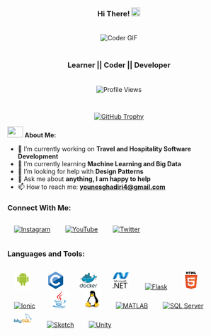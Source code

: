 <div align="center">

### Hi There! <img src="https://github.com/TheDudeThatCode/TheDudeThatCode/blob/master/Assets/Hi.gif?raw=true" width="20" height="20" />

<img alt="Coder GIF" src="https://miro.medium.com/max/1360/0*7Q3yvSIv_t0ioJ-Z.gif" height="250" width="auto" style="margin: 20px 0;" />

### Learner || Coder || Developer

<p>
    <img style="margin: 20px 0 30px 0;" src="https://komarev.com/ghpvc/?username=Younesgh97&label=Profile%20views&color=000000&style=plastic" alt="Profile Views" />
</p>

[![GitHub Trophy](https://github-profile-trophy.vercel.app/?username=Younes-Ghadiri&theme=dracula)](https://github.com/ryo-ma/github-profile-trophy)

</div>

<div style="margin-bottom: 20px;">

<img src="https://github.com/TheDudeThatCode/TheDudeThatCode/blob/master/Assets/Developer.gif?raw=true" height="25" width="35" /> **About Me:**

- 🔭 I’m currently working on **Travel and Hospitality Software Development**
- 🌱 I’m currently learning **Machine Learning and Big Data**
- 🤝 I’m looking for help with **Design Patterns**
- 💬 Ask me about **anything, I am happy to help**
- 📫 How to reach me: **younesghadiri4@gmail.com**

</div>

### Connect With Me:

<div style="display: flex; align-items: center;">

[<img src="https://raw.githubusercontent.com/rahuldkjain/github-profile-readme-generator/master/src/images/icons/Social/instagram.svg" alt="Instagram" style="margin: 0 15px;" height="30" width="30">](https://instagram.com/Younes.Ghadiri.97)
[<img src="https://raw.githubusercontent.com/rahuldkjain/github-profile-readme-generator/master/src/images/icons/Social/youtube.svg" alt="YouTube" style="margin: 0 15px;" height="35" width="35">](https://www.youtube.com/Younes.Ghadiri.97)
[<img src="https://cdn-icons-png.flaticon.com/512/5969/5969020.png" alt="Twitter" style="margin: 0 15px;" height="30" width="30">](https://twitter.com/YounesGh97)

</div>

### Languages and Tools:

<div style="display: flex; flex-wrap: wrap; justify-content: center; align-items: center; gap: 15px;">

[<img src="https://raw.githubusercontent.com/devicons/devicon/master/icons/android/android-original-wordmark.svg" alt="Android" width="40" height="40" style="margin: 0 15px;">](https://developer.android.com)
[<img src="https://raw.githubusercontent.com/devicons/devicon/master/icons/c/c-original.svg" alt="C" width="40" height="40" style="margin: 0 15px;">](https://www.cprogramming.com/)
[<img src="https://raw.githubusercontent.com/devicons/devicon/master/icons/docker/docker-original-wordmark.svg" alt="Docker" width="40" height="40" style="margin: 0 15px;">](https://www.docker.com/)
[<img src="https://raw.githubusercontent.com/devicons/devicon/master/icons/dot-net/dot-net-original-wordmark.svg" alt=".NET" width="40" height="40" style="margin: 0 15px;">](https://dotnet.microsoft.com/)
[<img src="https://www.vectorlogo.zone/logos/pocoo_flask/pocoo_flask-icon.svg" alt="Flask" width="40" height="40" style="margin: 0 15px;">](https://flask.palletsprojects.com/)
[<img src="https://raw.githubusercontent.com/devicons/devicon/master/icons/html5/html5-original-wordmark.svg" alt="HTML5" width="40" height="40" style="margin: 0 15px;">](https://www.w3.org/html/)
[<img src="https://upload.wikimedia.org/wikipedia/commons/d/d1/Ionic_Logo.svg" alt="Ionic" width="40" height="40" style="margin: 0 15px;">](https://ionicframework.com)
[<img src="https://raw.githubusercontent.com/devicons/devicon/master/icons/java/java-original.svg" alt="Java" width="40" height="40" style="margin: 0 15px;">](https://www.java.com)
[<img src="https://raw.githubusercontent.com/devicons/devicon/master/icons/linux/linux-original.svg" alt="Linux" width="40" height="40" style="margin: 0 15px;">](https://www.linux.org/)
[<img src="https://upload.wikimedia.org/wikipedia/commons/2/21/Matlab_Logo.png" alt="MATLAB" width="40" height="40" style="margin: 0 15px;">](https://www.mathworks.com/)
[<img src="https://www.svgrepo.com/show/303229/microsoft-sql-server-logo.svg" alt="SQL Server" width="40" height="40" style="margin: 0 15px;">](https://www.microsoft.com/en-us/sql-server)
[<img src="https://raw.githubusercontent.com/devicons/devicon/master/icons/mysql/mysql-original-wordmark.svg" alt="MySQL" width="40" height="40" style="margin: 0 15px;">](https://www.mysql.com/)
[<img src="https://www.vectorlogo.zone/logos/sketchapp/sketchapp-icon.svg" alt="Sketch" width="40" height="40" style="margin: 0 15px;">](https://www.sketch.com/)
[<img src="https://www.vectorlogo.zone/logos/unity3d/unity3d-icon.svg" alt="Unity" width="40" height="40" style="margin: 0 15px;">](https://unity.com/)

</div>

